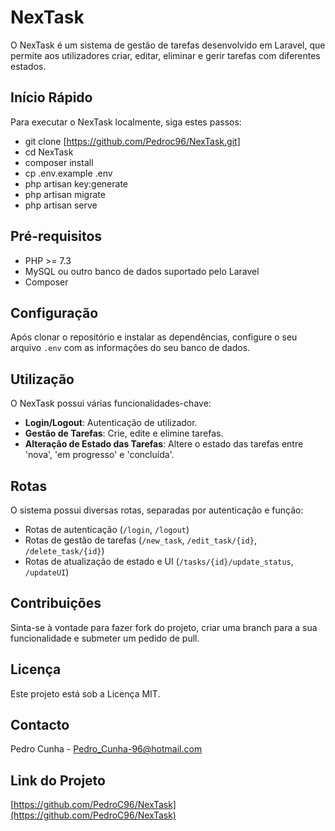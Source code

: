# NexTask

O NexTask é um sistema de gestão de tarefas desenvolvido em Laravel, que permite aos utilizadores criar, editar, eliminar e gerir tarefas com diferentes estados.

## Início Rápido

Para executar o NexTask localmente, siga estes passos:

- git clone [https://github.com/Pedroc96/NexTask.git]
- cd NexTask
- composer install
- cp .env.example .env
- php artisan key:generate
- php artisan migrate
- php artisan serve


## Pré-requisitos

- PHP >= 7.3
- MySQL ou outro banco de dados suportado pelo Laravel
- Composer

## Configuração

Após clonar o repositório e instalar as dependências, configure o seu arquivo `.env` com as informações do seu banco de dados.

## Utilização

O NexTask possui várias funcionalidades-chave:

- **Login/Logout**: Autenticação de utilizador.
- **Gestão de Tarefas**: Crie, edite e elimine tarefas.
- **Alteração de Estado das Tarefas**: Altere o estado das tarefas entre 'nova', 'em progresso' e 'concluída'.

## Rotas

O sistema possui diversas rotas, separadas por autenticação e função:

- Rotas de autenticação (`/login`, `/logout`)
- Rotas de gestão de tarefas (`/new_task`, `/edit_task/{id}`, `/delete_task/{id}`)
- Rotas de atualização de estado e UI (`/tasks/{id}/update_status`, `/updateUI`)

## Contribuições

Sinta-se à vontade para fazer fork do projeto, criar uma branch para a sua funcionalidade e submeter um pedido de pull.

## Licença

Este projeto está sob a Licença MIT.

## Contacto

Pedro Cunha - [Pedro_Cunha-96@hotmail.com](mailto:Pedro_Cunha-96@hotmail.com)

## Link do Projeto

[https://github.com/PedroC96/NexTask](https://github.com/PedroC96/NexTask)
